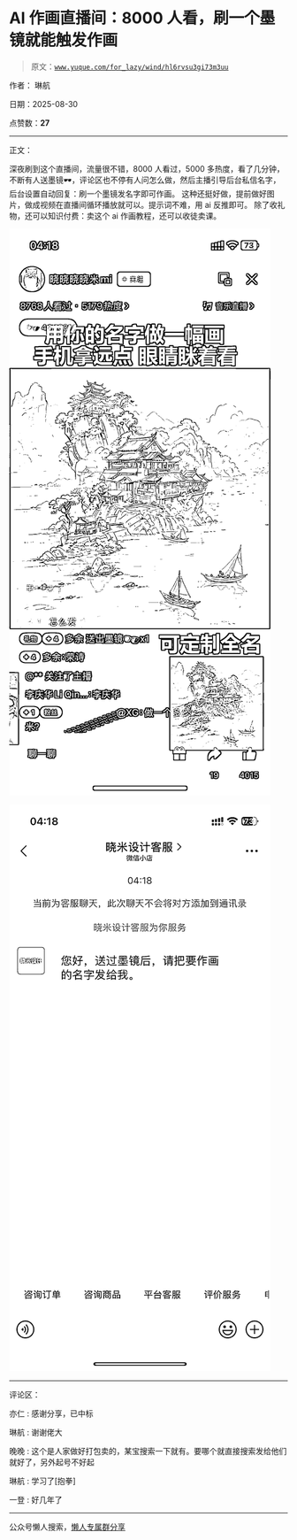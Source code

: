 # AI 作画直播间：8000 人看，刷一个墨镜就能触发作画

> 原文：[`www.yuque.com/for_lazy/wind/hl6rvsu3gi73m3uu`](https://www.yuque.com/for_lazy/wind/hl6rvsu3gi73m3uu)

作者： 琳航

日期：2025-08-30

点赞数：**27**

* * *

正文：

深夜刷到这个直播间，流量很不错，8000 人看过，5000 多热度，看了几分钟，不断有人送墨镜🕶，评论区也不停有人问怎么做，然后主播引导后台私信名字，后台设置自动回复：刷一个墨镜发名字即可作画。
这种还挺好做，提前做好图片，做成视频在直播间循环播放就可以。提示词不难，用 ai 反推即可。 除了收礼物，还可以知识付费：卖这个 ai 作画教程，还可以收徒卖课。

![](img/009d41406db6d8ff262c8eded9b887c0.png "None")

![](img/12ec0d9ad37b1e51781baa5429fe0c74.png "None")

* * *

评论区：

亦仁 : 感谢分享，已中标

琳航 : 谢谢佬大

晚晚 : 这个是人家做好打包卖的，某宝搜索一下就有。要哪个就直接搜索发给他们就好了，另外起号不好起

琳航 : 学习了[抱拳]

一登 : 好几年了

* * *

公众号懒人搜索，[懒人专属群分享](https://lazybook.fun/#/blog/group)